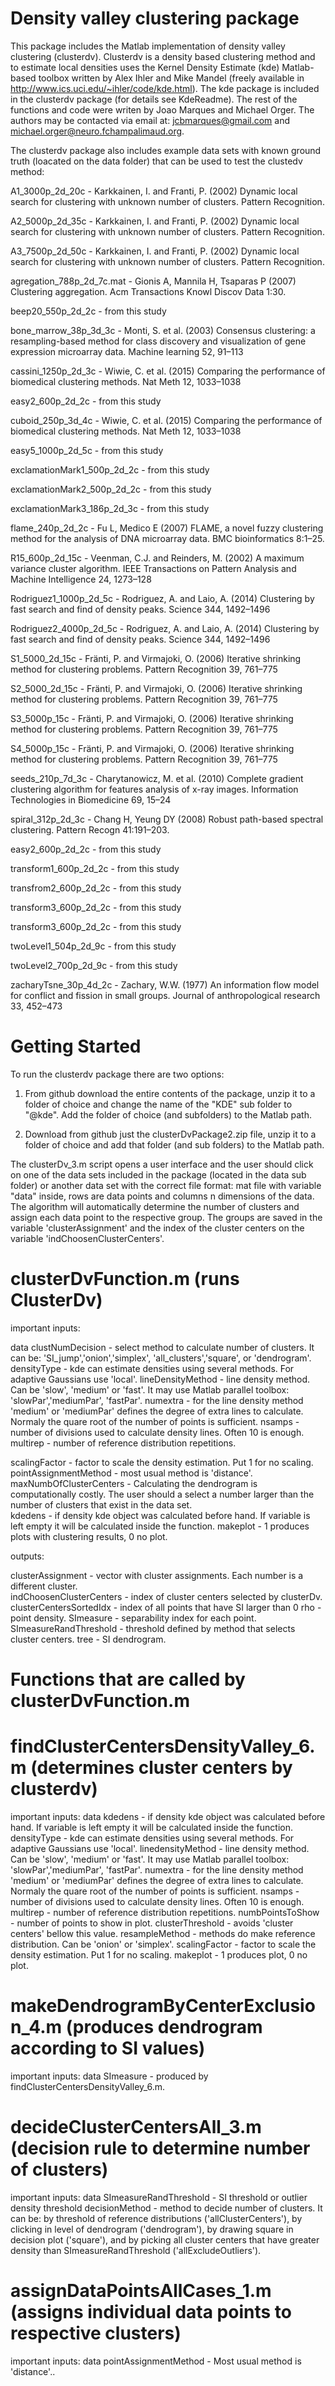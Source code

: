 
Density valley clustering package
==============================================================================

This package includes the Matlab implementation of density valley clustering 
(clusterdv). Clusterdv is a density based clustering method and to estimate 
local densities uses the Kernel Density Estimate (kde) Matlab-based toolbox 
written by Alex Ihler and Mike Mandel (freely available in 
http://www.ics.uci.edu/~ihler/code/kde.html). The kde package is included 
in the clusterdv package (for details see KdeReadme). The rest of the 
functions and code were writen by Joao Marques and Michael Orger. The 
authors may be contacted via email at: jcbmarques@gmail.com and 
michael.orger@neuro.fchampalimaud.org.

The clusterdv package also includes example data sets with known ground truth 
(loacated on the data folder) that can be used to test the clustedv method: 

A1_3000p_2d_20c                   - Karkkainen, I. and Franti, P. (2002) Dynamic local 
				  search for clustering with unknown number of clusters. 
				  Pattern Recognition.

A2_5000p_2d_35c                   - Karkkainen, I. and Franti, P. (2002) Dynamic local 
				  search for clustering with unknown number of clusters. 
				  Pattern Recognition.

A3_7500p_2d_50c                   - Karkkainen, I. and Franti, P. (2002) Dynamic local 
				  search for clustering with unknown number of clusters. 
				  Pattern Recognition.

agregation_788p_2d_7c.mat 	- Gionis A, Mannila H, Tsaparas P (2007)
				  Clustering aggregation. Acm Transactions 
			          Knowl Discov Data 1:30.

beep20_550p_2d_2c		- from this study

bone_marrow_38p_3d_3c 		- Monti, S. et al. (2003) Consensus clustering: a resampling-based
				  method for class discovery and visualization of gene 
			          expression microarray data. Machine learning 52, 91–113

cassini_1250p_2d_3c 		- Wiwie, C. et al. (2015) Comparing the performance of biomedical
				  clustering methods. Nat Meth 12, 1033–1038

easy2_600p_2d_2c		- from this study

cuboid_250p_3d_4c               - Wiwie, C. et al. (2015) Comparing the performance of biomedical
				  clustering methods. Nat Meth 12, 1033–1038

easy5_1000p_2d_5c		- from this study

exclamationMark1_500p_2d_2c     - from this study

exclamationMark2_500p_2d_2c     - from this study

exclamationMark3_186p_2d_3c     - from this study

flame_240p_2d_2c		- Fu  L, Medico  E (2007) FLAME, a novel fuzzy 
				  clustering method for the analysis of DNA 
				  microarray data. BMC bioinformatics 8:1–25.

R15_600p_2d_15c 		- Veenman, C.J. and Reinders, M. (2002) A maximum 
				  variance cluster algorithm. IEEE Transactions 
				  on Pattern Analysis and Machine Intelligence 24, 1273–128

Rodriguez1_1000p_2d_5c 		- Rodriguez, A. and Laio, A. (2014) Clustering by fast search
				  and find of density peaks. Science 344, 1492–1496

Rodriguez2_4000p_2d_5c		- Rodriguez, A. and Laio, A. (2014) Clustering by fast search
				  and find of density peaks. Science 344, 1492–1496

S1_5000_2d_15c			- Fränti, P. and Virmajoki, O. (2006) Iterative shrinking method
				  for clustering problems. Pattern Recognition 39, 761–775

S2_5000_2d_15c			- Fränti, P. and Virmajoki, O. (2006) Iterative shrinking method
				  for clustering problems. Pattern Recognition 39, 761–775

S3_5000p_15c			- Fränti, P. and Virmajoki, O. (2006) Iterative shrinking method
				  for clustering problems. Pattern Recognition 39, 761–775

S4_5000p_15c			- Fränti, P. and Virmajoki, O. (2006) Iterative shrinking method
				  for clustering problems. Pattern Recognition 39, 761–775

seeds_210p_7d_3c		- Charytanowicz, M. et al. (2010) Complete gradient clustering
				  algorithm for features analysis of x-ray images. Information
				  Technologies in Biomedicine 69, 15–24

spiral_312p_2d_3c		- Chang H, Yeung DY (2008) Robust path-based 
				  spectral clustering. Pattern Recogn 41:191–203.

easy2_600p_2d_2c		- from this study

transform1_600p_2d_2c		- from this study

transfrom2_600p_2d_2c		- from this study

transform3_600p_2d_2c		- from this study

transform3_600p_2d_2c		- from this study

twoLevel1_504p_2d_9c		- from this study

twoLevel2_700p_2d_9c		- from this study

zacharyTsne_30p_4d_2c		- Zachary, W.W. (1977) An information flow model for conflict 
				  and fission in small groups. Journal of anthropological 
				  research 33, 452–473



Getting Started
==============================================================================
To run the clusterdv package there are two options:

1) From github download the entire contents of the package, unzip it to a folder of 
choice and change the name of the "KDE" sub folder to "@kde". Add the folder of choice
(and subfolders) to the Matlab path. 

2) Download from github just the clusterDvPackage2.zip file, unzip it to a folder of 
choice and add that folder (and sub folders) to the Matlab path. 

The clusterDv_3.m script opens a user interface and the user should click on 
one of the data sets included in the package (located in the data sub folder)
or another data set with the correct file format: mat file with variable 
"data" inside, rows are data points and columns n dimensions of the data. 
The algorithm will automatically determine the number of clusters and assign 
each data point to the respective group. The groups are saved in the variable
'clusterAssignment' and the index of the cluster centers on the variable 
'indChoosenClusterCenters'.

clusterDvFunction.m (runs ClusterDv)
==============================================================================
important inputs: 

data
clustNumDecision         - select method to calculate number of clusters.
			   It can be: 'SI_jump','onion','simplex', 
			   'all_clusters','square', or 'dendrogram'.
densityType 		 - kde can estimate densities using several methods. 
			   For adaptive Gaussians use 'local'. 
lineDensityMethod	 - line density method. Can be 'slow', 'medium' or 
			   'fast'. It may use Matlab parallel toolbox: 
			   'slowPar','mediumPar', 'fastPar'.
numextra 		 - for the line density method 'medium' or 'mediumPar'
			   defines the degree of extra lines to calculate.
			   Normaly the quare root of the number of points
			   is sufficient. 
nsamps 			 - number of divisions used to calculate density 
			   lines. Often 10 is enough.
multirep 		 - number of reference distribution repetitions.

scalingFactor 		 - factor to scale the density estimation. Put 1
			   for no scaling. 
pointAssignmentMethod 	 - most usual method is 'distance'.
maxNumbOfClusterCenters  - Calculating the dendrogram is computationally costly. 
			   The user should a select a number larger than the 
		           number of clusters that exist in the data set.		         
kdedens 		 - if density kde object was calculated before hand. 
			   If variable is left empty it will be calculated 
			   inside the function.
makeplot 		 - 1 produces plots with clustering results, 0 no plot.


outputs: 

clusterAssignment	 - vector with cluster assignments. 
			   Each number is a different cluster.		
indChoosenClusterCenters - index of cluster centers selected by clusterDv.
clusterCentersSortedIdx  - index of all points that have SI larger than 0
rho			 - point density.
SImeasure		 - separability index for each point.
SImeasureRandThreshold   - threshold defined by method that selects cluster centers.
tree			 - SI dendrogram.


Functions that are called by clusterDvFunction.m
==============================================================================

findClusterCentersDensityValley_6.m (determines cluster centers by clusterdv)
==============================================================================
important inputs: 
data
kdedens 		 - if density kde object was calculated before hand. 
			   If variable is left empty it will be calculated 
			   inside the function.
densityType 		 - kde can estimate densities using several methods. 
			   For adaptive Gaussians use 'local'. 
linedensityMethod 	 - line density method. Can be 'slow', 'medium' or 
			   'fast'. It may use Matlab parallel toolbox: 
			   'slowPar','mediumPar', 'fastPar'.
numextra 		 - for the line density method 'medium' or 'mediumPar'
			   defines the degree of extra lines to calculate.
			   Normaly the quare root of the number of points
			   is sufficient. 
nsamps 			 - number of divisions used to calculate density 
			   lines. Often 10 is enough.
multirep 		 - number of reference distribution repetitions.
numbPointsToShow 	 - number of points to show in plot.
clusterThreshold 	 - avoids 'cluster centers' bellow this value.
resampleMethod 		 - methods do make reference distribution. Can be 
			   'onion' or 'simplex'.
scalingFactor 		 - factor to scale the density estimation. Put 1
			   for no scaling. 
makeplot 		 - 1 produces plot, 0 no plot.

makeDendrogramByCenterExclusion_4.m (produces dendrogram according to SI values)
==============================================================================
important inputs: 
data
SImeasure 		 - produced by findClusterCentersDensityValley_6.m. 

decideClusterCentersAll_3.m (decision rule to determine number of clusters)
==============================================================================
important inputs: 
data
SImeasureRandThreshold 	 - SI threshold or outlier density threshold
decisionMethod           - method to decide number of clusters. It can be: 
			   by threshold of reference distributions 
			   ('allClusterCenters'), by clicking in level of 
			   dendrogram ('dendrogram'), by drawing square in 
			   decision plot ('square'), and by picking all cluster
			   centers that have greater density than 
			   SImeasureRandThreshold ('allExcludeOutliers').	

assignDataPointsAllCases_1.m (assigns individual data points to respective clusters)
==============================================================================
important inputs: 
data
pointAssignmentMethod 	 - Most usual method is 'distance'..
